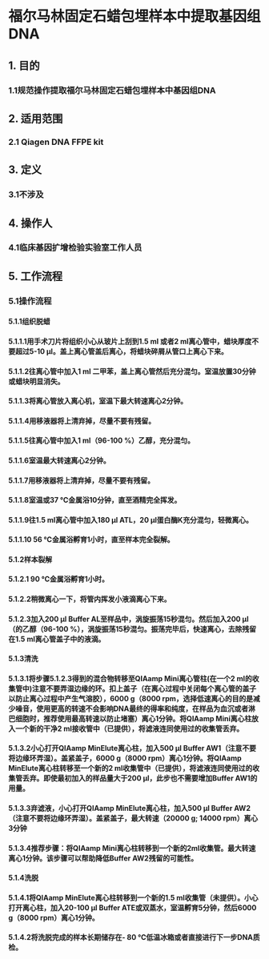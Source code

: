# 福尔马林固定石蜡包埋样本中提取基因组DNA
## 1. 目的
### 1.1规范操作提取福尔马林固定石蜡包埋样本中基因组DNA 
## 2. 适用范围
### 2.1 Qiagen DNA FFPE kit
## 3. 定义
### 3.1不涉及
## 4. 操作人
### 4.1临床基因扩增检验实验室工作人员
## 5. 工作流程
### 5.1操作流程
#### 5.1.1组织脱蜡
#### 5.1.1.1用手术刀片将组织小心从玻片上刮到1.5 ml 或者2 ml离心管中，蜡块厚度不要超过5-10 μl。盖上离心管盖后离心，将蜡块碎屑从管口上离心下来。
#### 5.1.1.2往离心管中加入1 ml 二甲苯，盖上离心管然后充分混匀。室温放置30分钟或蜡块明显消失。
#### 5.1.1.3将离心管放入离心机，室温下最大转速离心2分钟。
#### 5.1.1.4用移液器将上清弃掉，尽量不要有残留。
#### 5.1.1.5往离心管中加入1 ml（96-100 %）乙醇，充分混匀。
#### 5.1.1.6室温最大转速离心2分钟。
#### 5.1.1.7用移液器将上清弃掉，尽量不要有残留。
#### 5.1.1.8室温或37 ℃金属浴10分钟，直至酒精完全挥发。
#### 5.1.1.9往1.5 ml离心管中加入180 μl ATL，20 μl蛋白酶K充分混匀，轻微离心。
#### 5.1.1.10 56 ℃金属浴孵育1小时，直至样本完全裂解。
#### 5.1.2样本裂解
#### 5.1.2.1 90 ℃金属浴孵育1小时。
#### 5.1.2.2稍微离心一下，将管内挥发小液滴离心下来。
#### 5.1.2.3加入200 μl Buffer AL至样品中，涡旋振荡15秒混匀。然后加入200 μl（的乙醇（96-100 %），涡旋振荡15秒混匀。振荡完毕后，快速离心，去除残留在1.5 ml离心管盖子中的液滴。
#### 5.1.3清洗
#### 5.1.3.1将步骤5.1.2.3得到的混合物转移至QIAamp Mini离心管柱(在一个2 ml的收集管中)注意不要弄湿边缘的环。扣上盖子（在离心过程中关闭每个离心管的盖子以防止离心过程中产生气溶胶），6000 g（8000 rpm，选择低速离心的目的是减少噪音，使用更高的转速不会影响DNA最终的得率和纯度，在样品为血沉或者淋巴细胞时，推荐使用最高转速以防止堵塞）离心1分钟。将QIAamp Mini离心柱放入一个新的干净2 ml接收管中（已提供），将滤液连同使用过的收集管丢弃。
#### 5.1.3.2小心打开QIAamp MinElute离心柱，加入500 μl Buffer AW1（注意不要将边缘环弄湿）。盖紧盖子，6000 g（8000 rpm）离心1分钟。将QIAamp MinElute离心柱转移至一个新的2 ml收集管中（已提供），将滤液连同使用过的收集管丢弃。即使最初加入的样品量大于200 μl，此步也不需要增加Buffer AW1的用量。
#### 5.1.3.3弃滤液，小心打开QIAamp MinElute离心柱，加入500 μl Buffer AW2（注意不要将边缘环弄湿）。盖紧盖子，最大转速（20000 g; 14000 rpm）离心3分钟
#### 5.1.3.4推荐步骤：将QIAamp Mini离心柱转移到一个新的2ml收集管。最大转速离心1分钟。该步骤可以帮助降低Buffer AW2残留的可能性。
#### 5.1.4洗脱
#### 5.1.4.1将QIAamp MinElute离心柱转移到一个新的1.5 ml收集管（未提供）。小心打开离心柱，加入20-100 μl Buffer ATE或双蒸水，室温孵育5分钟，然后6000 g（8000 rpm）离心1分钟。
#### 5.1.4.2将洗脱完成的样本长期储存在- 80 ℃低温冰箱或者直接进行下一步DNA质检。
